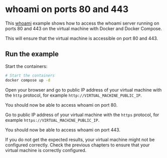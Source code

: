 # whoami on ports 80 and 443

This [whoami](https://github.com/traefik/whoami) example shows how to access the
whoami server running on ports 80 and 443 on the virtual machine with Docker and
Docker Compose.

This will ensure that the virtual machine is accessible on port 80 and 443.

## Run the example

Start the containers:

```sh
# Start the containers
docker compose up -d
```

Open your browser and go to public IP address of your virtual machine with the
`http` protocol, for example `http://VIRTUAL_MACHINE_PUBLIC_IP`.

You should now be able to access whoami on port 80.

Go to public IP address of your virtual machine with the `https` protocol, for
example `https://VIRTUAL_MACHINE_PUBLIC_IP`.

You should now be able to access whoami on port 443.

If you do not get the expected results, your virtual machine might not be
configured correctly. Check the previous chapters to ensure that your virtual
machine is correctly configured.
